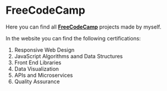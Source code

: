 # FreeCodeCamp

Here you can find all <a href="https://www.freecodecamp.org/"><b>FreeCodeCamp</b></a> projects made by myself. 

In the website you can find the following certifications:
<ol>
  <li>Responsive Web Design</li>
  <li>JavaScript Algorithms aand Data Structures</li>
  <li>Front End Libraries</li>
  <li>Data Visualization</li>
  <li>APIs and Microservices</li>
  <li>Quality Assurance</li>
</ol>

